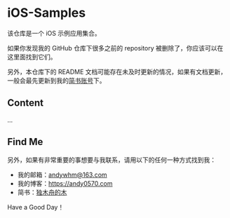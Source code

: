 # iOS-Samples

该仓库是一个 iOS 示例应用集合。

如果你发现我的 GitHub 仓库下很多之前的 repository 被删除了，你应该可以在这里面找到它们。

另外，本仓库下的 README 文档可能存在未及时更新的情况，如果有文档更新，一般会最先更新到我的[简书账号](https://www.jianshu.com/u/84c5fadc7c18)下。



## Content


...


## Find Me

另外，如果有非常重要的事想要与我联系，请用以下的任何一种方式找到我：

* 我的邮箱：<andywhm@163.com>
* 我的博客：<https://andy0570.com>
* 简书：[独木舟的木](https://www.jianshu.com/u/84c5fadc7c18)

Have a Good Day！